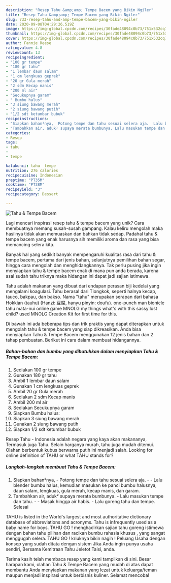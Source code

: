 ```yaml
---
description: "Resep Tahu &amp;amp; Tempe Bacem yang Bikin Ngiler"
title: "Resep Tahu &amp;amp; Tempe Bacem yang Bikin Ngiler"
slug: 733-resep-tahu-and-amp-tempe-bacem-yang-bikin-ngiler
date: 2020-09-08T04:29:26.519Z
image: https://img-global.cpcdn.com/recipes/30fade48094c0b73/751x532cq70/tahu-tempe-bacem-foto-resep-utama.jpg
thumbnail: https://img-global.cpcdn.com/recipes/30fade48094c0b73/751x532cq70/tahu-tempe-bacem-foto-resep-utama.jpg
cover: https://img-global.cpcdn.com/recipes/30fade48094c0b73/751x532cq70/tahu-tempe-bacem-foto-resep-utama.jpg
author: Fannie Reese
ratingvalue: 4.8
reviewcount: 13
recipeingredient:
- "100 gr tempe"
- "180 gr tahu"
- "1 lembar daun salam"
- "1 cm lengkuas geprek"
- "20 gr Gula merah"
- "2 sdm Kecap manis"
- "200 ml air"
- "Secukupnya garam"
- " Bumbu halus"
- "3 siung bawang merah"
- "2 siung bawang putih"
- "1/2 sdt ketumbar bubuk"
recipeinstructions:
- "Siapkan bahan²nya,  Potong tempe dan tahu sesuai selera aja.  Lalu blender bumbu halus, kemudian masukan ke panci bumbu halusnya, daun salam, lengkuas, gula merah, kecap manis, dan garam."
- "Tambahkan air, aduk² supaya merata bumbunya. Lalu masukan tempe dan tahu.  Masak hingga air habis. Lalu goreng tahu dan tempe. Selesai"
categories:
- Resep
tags:
- tahu
- 
- tempe

katakunci: tahu  tempe 
nutrition: 276 calories
recipecuisine: Indonesian
preptime: "PT35M"
cooktime: "PT38M"
recipeyield: "3"
recipecategory: Dessert

---
```



![Tahu &amp; Tempe Bacem](https://img-global.cpcdn.com/recipes/30fade48094c0b73/751x532cq70/tahu-tempe-bacem-foto-resep-utama.jpg)

Lagi mencari inspirasi resep tahu &amp; tempe bacem yang unik? Cara membuatnya memang susah-susah gampang. Kalau keliru mengolah maka hasilnya tidak akan memuaskan dan bahkan tidak sedap. Padahal tahu &amp; tempe bacem yang enak harusnya sih memiliki aroma dan rasa yang bisa memancing selera kita.

Banyak hal yang sedikit banyak mempengaruhi kualitas rasa dari tahu &amp; tempe bacem, pertama dari jenis bahan, selanjutnya pemilihan bahan segar, hingga cara mengolah dan menghidangkannya. Tak perlu pusing jika ingin menyiapkan tahu &amp; tempe bacem enak di mana pun anda berada, karena asal sudah tahu triknya maka hidangan ini dapat jadi sajian istimewa.

Tahu adalah makanan yang dibuat dari endapan perasan biji kedelai yang mengalami koagulasi. Tahu berasal dari Tiongkok, seperti halnya kecap, tauco, bakpau, dan bakso. Nama &#34;tahu&#34; merupakan serapan dari bahasa Hokkian (tauhu) (Hanzi: 豆腐, hanyu pinyin: doufu). one-punch man bionicle tahu mata-nui online game MNOLG my things what&#39;s with this sassy lost child? used MNOLG Creation Kit for first time for this.


Di bawah ini ada beberapa tips dan trik praktis yang dapat diterapkan untuk mengolah tahu &amp; tempe bacem yang siap dikreasikan. Anda bisa menyiapkan Tahu &amp; Tempe Bacem menggunakan 12 jenis bahan dan 2 tahap pembuatan. Berikut ini cara dalam membuat hidangannya.

<!--inarticleads1-->

##### Bahan-bahan dan bumbu yang dibutuhkan dalam menyiapkan Tahu &amp; Tempe Bacem:

1. Sediakan 100 gr tempe
1. Gunakan 180 gr tahu
1. Ambil 1 lembar daun salam
1. Gunakan 1 cm lengkuas geprek
1. Ambil 20 gr Gula merah
1. Sediakan 2 sdm Kecap manis
1. Ambil 200 ml air
1. Sediakan Secukupnya garam
1. Siapkan  Bumbu halus:
1. Siapkan 3 siung bawang merah
1. Gunakan 2 siung bawang putih
1. Siapkan 1/2 sdt ketumbar bubuk


Resep Tahu - Indonesia adalah negara yang kaya akan makananya, Termasuk juga Tahu. Selain harganya murah, tahu juga mudah ditemui. Olahan berbentuk kubus berwarna putih ini menjadi salah. Looking for online definition of TAHU or what TAHU stands for? 

<!--inarticleads2-->

##### Langkah-langkah membuat Tahu &amp; Tempe Bacem:

1. Siapkan bahan²nya,  - Potong tempe dan tahu sesuai selera aja. -  - Lalu blender bumbu halus, kemudian masukan ke panci bumbu halusnya, daun salam, lengkuas, gula merah, kecap manis, dan garam.
1. Tambahkan air, aduk² supaya merata bumbunya. - Lalu masukan tempe dan tahu. -  - Masak hingga air habis. - Lalu goreng tahu dan tempe. Selesai


TAHU is listed in the World&#39;s largest and most authoritative dictionary database of abbreviations and acronyms. Tahu is infrequently used as a baby name for boys. TAHU GO ! menghadirkan sajian tahu goreng istimewa dengan bahan tahu pilihan dan racikan bumbu rahasia khusus , yang sangat menggugah selera. TAHU GO ! kriuknya bikin nagih ! Peluang Usaha dengan konsep yang sudah ditata dengan sistem Jika Anda ingin punya usaha sendiri, Bersama Kemitraan Tahu Jeletot Taisi, anda. 

Terima kasih telah membaca resep yang kami tampilkan di sini. Besar harapan kami, olahan Tahu &amp; Tempe Bacem yang mudah di atas dapat membantu Anda menyiapkan makanan yang lezat untuk keluarga/teman maupun menjadi inspirasi untuk berbisnis kuliner. Selamat mencoba!
